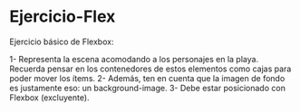 ﻿# Ejercicio-Flex

Ejercicio básico de Flexbox:

1- Representa la escena acomodando a los personajes en la playa. Recuerda pensar en los contenedores de estos elementos como cajas para poder mover los ítems.
2- Además, ten en cuenta que la imagen de fondo es justamente eso: un background-image.
3- Debe estar posicionado con Flexbox (excluyente).

